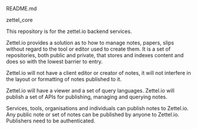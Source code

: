 README.md

zettel_core

This repository is for the zettel.io backend services.

Zettel.io provides a solution as to how to manage notes, papers, slips without regard to the tool or editor used to create them. It is a set of repositories, both public and private, that stores and indexes content and does so with the lowest barrier to entry.

Zettel.io will not have a client editor or creator of notes, it will not interfere in the layout or formatting of notes published to it.

Zettel.io will have a viewer and a set of query languages. Zettel.io will publish a set of APIs for publishing, managing and querying notes.

Services, tools, organisations and individuals can publish notes to Zettel.io. Any public note or set of notes can be published by anyone to Zettel.io. Publishers need to be authenticated.

